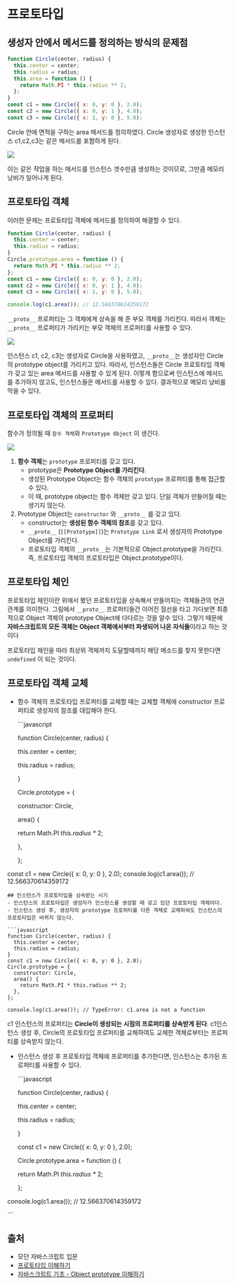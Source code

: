 # 프로토타입

## 생성자 안에서 메서드를 정의하는 방식의 문제점

```javascript
function Circle(center, radius) {
  this.center = center;
  this.radius = radius;
  this.area = function () {
    return Math.PI * this.radius ** 2;
  };
}
const c1 = new Circle({ x: 0, y: 0 }, 2.0);
const c2 = new Circle({ x: 0, y: 1 }, 4.0);
const c3 = new Circle({ x: 1, y: 0 }, 5.0);
```

Circle 안에 면적을 구하는 area 메서드를 정의하였다. Circle 생성자로 생성한 인스턴스 c1,c2,c3는 같은 메서드를 포함하게 된다.

![](https://i.imgur.com/SHXSN6D.png)

이는 같은 작업을 하는 메서드를 인스턴스 갯수만큼 생성하는 것이므로, 그만큼 메모리 낭비가 일어나게 된다.

## 프로토타입 객체

이러한 문제는 프로토타입 객체에 메서드를 정의하여 해결할 수 있다.

```javascript
function Circle(center, radius) {
  this.center = center;
  this.radius = radius;
}
Circle.prototype.area = function () {
  return Math.PI * this.radius ** 2;
};
const c1 = new Circle({ x: 0, y: 0 }, 2.0);
const c2 = new Circle({ x: 0, y: 1 }, 4.0);
const c3 = new Circle({ x: 1, y: 0 }, 5.0);

console.log(c1.area()); // 12.566370614359172
```

`__proto__` 프로퍼티는 그 객체에게 상속을 해 준 부모 객체를 가리킨다. 따라서 객체는 `__proto__` 프로퍼티가 가리키는 부모 객체의 프로퍼티를 사용할 수 있다.

![](https://i.imgur.com/0nuQQqR.png)

인스턴스 c1, c2, c3는 생성자로 Circle을 사용하였고, `__proto__`는 생성자인 Circle의 prototype object를 가리키고 있다. 따라서, 인스턴스들은 Circle 프로토타입 객체가 갖고 있는 area 메서드를 사용할 수 있게 된다. 이렇게 함으로써 인스턴스에 메서드를 추가하지 않고도, 인스턴스들은 메서드를 사용할 수 있다. 결과적으로 메모리 낭비를 막을 수 있다.

## 프로토타입 객체의 프로퍼티

함수가 정의될 때 `함수 객체`와 `Prototype Object` 이 생긴다.

![](https://i.imgur.com/wwNdDLL.png)

1. **함수 객체**는 `prototype` 프로퍼티를 갖고 있다. 
   * prototype은 **Prototype Object를 가리킨다**. 
   * 생성된 Prototype Object는 함수 객체의 `prototype`  프로퍼티를 통해 접근할 수 있다. 
   * 이 때, prototype object는 함수 객체만 갖고 있다. 단일 객체가 만들어질 때는 생기지 않는다. 
2. Prototype Object는 `constructor` 와 `__proto__` 를 갖고 있다. 
   * constructor는 **생성된 함수 객체의 참조**를 갖고 있다. 
   * `__proto__` \(`[[Prototype]]`\)는 `Prototype Link` 로서 생성자의 Prototype Object를 가리킨다.
   * 프로토타입 객체의 `__proto__`는 기본적으로 Object.prototype을 가리킨다. 즉, 프로토타입 객체의 프로토타입은 Object.prototype이다. 

## 프로토타입 체인

프로토타입 체인이란 위에서 봤던 프로토타입을 상속해서 만들어지는 객체들관의 연관관계를 의미한다. 그림에서 `__proto__` 프로퍼티들간 이어진 점선을 타고 가다보면 최종적으로 Object 객체의 prototype Object에 다다르는 것을 알수 있다. 그렇기 때문에 **자바스크립트의 모든 객체는 Object 객체에서부터 파생되어 나온 자식들**이라고 하는 것이다

프로토타입 체인을 따라 최상위 객체까지 도달할때까지 해당 메소드를 찾지 못한다면 `undefined` 이 되는 것이다.

## 프로토타입 객체 교체

* 함수 객체의 프로토타입 프로퍼티를 교체할 때는 교체할 객체에 constructor 프로퍼티로 생성자의 참조를 대입해야 한다.

  \`\`\`javascript

  function Circle\(center, radius\) {

  this.center = center;

  this.radius = radius;

  }

  Circle.prototype = {

  constructor: Circle,

  area\(\) {

    return Math.PI  _this.radius \*_ 2;

  },

  };

const c1 = new Circle\({ x: 0, y: 0 }, 2.0\); console.log\(c1.area\(\)\); // 12.566370614359172

```text
## 인스턴스가 프로토타입을 상속받는 시기
- 인스턴스의 프로토타입은 생성자가 인스턴스를 생성할 때 갖고 있던 프로토타입 객체이다. 
- 인스턴스 생성 후, 생성자의 prototype 프로퍼티를 다른 객체로 교체하여도 인스턴스의 프로토타입은 바뀌지 않는다.

```javascript
function Circle(center, radius) {
  this.center = center;
  this.radius = radius;
}
const c1 = new Circle({ x: 0, y: 0 }, 2.0);
Circle.prototype = {
  constructor: Circle,
  area() {
    return Math.PI * this.radius ** 2;
  },
};

console.log(c1.area()); // TypeError: c1.area is not a function
```

c1 인스턴스의 프로퍼티는 **Circle이 생성되는 시점의 프로퍼티를 상속받게 된다**. c1인스턴스 생성 후, Circle의 프로토타입 프로퍼티를 교체하여도 교체한 객체로부터는 프로퍼티를 상속받지 않는다.

* 인스턴스 생성 후 프로토타입 객체에 프로퍼티를 추가한다면, 인스턴스는 추가된 프로퍼티를 사용할 수 있다. 

  \`\`\`javascript

  function Circle\(center, radius\) {

  this.center = center;

  this.radius = radius;

  }

  const c1 = new Circle\({ x: 0, y: 0 }, 2.0\);

  Circle.prototype.area = function \(\) {

  return Math.PI  _this.radius \*_ 2;

  };

console.log\(c1.area\(\)\); // 12.566370614359172

\`\`\`

## 출처

* 모던 자바스크립트 입문
* [프로토타입 이해하기](https://medium.com/@bluesh55/javascript-prototype-%EC%9D%B4%ED%95%B4%ED%95%98%EA%B8%B0-f8e67c286b67)
* [자바스크립트 기초 - Object prototype 이해하기](http://insanehong.kr/post/javascript-prototype/)

